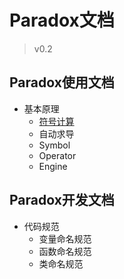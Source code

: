 # Paradox文档

> v0.2

## Paradox使用文档

* 基本原理
    * [符号计算](symbolic_computing.md)
    * 自动求导
    * Symbol
    * Operator
    * Engine

## Paradox开发文档

* 代码规范
    * 变量命名规范
    * 函数命名规范
    * 类命名规范
